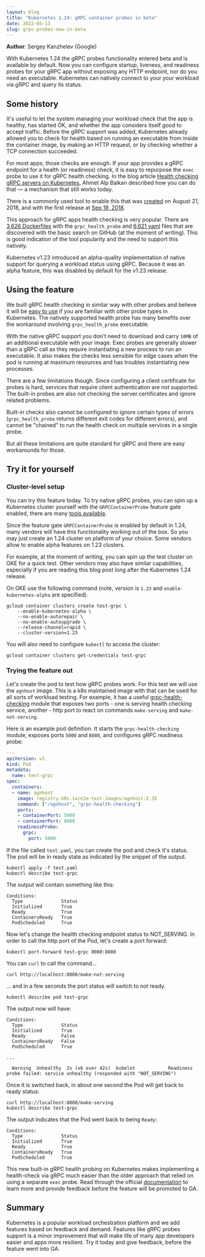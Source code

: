 ```yaml
---
layout: blog
title: "Kubernetes 1.24: gRPC container probes in beta"
date: 2022-05-13
slug: grpc-probes-now-in-beta
---
```


**Author**: Sergey Kanzhelev (Google)


With Kubernetes 1.24 the gRPC probes functionality entered beta and is available by default.
Now you can configure startup, liveness, and readiness probes for your gRPC app
without exposing any HTTP endpoint, nor do you need an executable. Kubernetes can natively connect to your your workload via gRPC and query its status.

## Some history

It's useful to let the system managing your workload check that the app is
healthy, has started OK, and whether the app considers itself good to accept
traffic. Before the gRPC support was added, Kubernetes already allowed you to
check for health based on running an executable from inside the container image,
by making an HTTP request, or by checking whether a TCP connection succeeded.

For most apps, those checks are enough. If your app provides a gRPC endpoint
for a health (or readiness) check, it is easy
to repurpose the `exec` probe to use it for gRPC health checking.
In the blog article [Health checking gRPC servers on Kubernetes](/blog/2018/10/01/health-checking-grpc-servers-on-kubernetes/),
Ahmet Alp Balkan described how you can do that — a mechanism that still works today.

There is a commonly used tool to enable this that was [created](https://github.com/grpc-ecosystem/grpc-health-probe/commit/2df4478982e95c9a57d5fe3f555667f4365c025d)
on August 21, 2018, and with
the first release at [Sep 19, 2018](https://github.com/grpc-ecosystem/grpc-health-probe/releases/tag/v0.1.0-alpha.1).

This approach for gRPC apps health checking is very popular. There are [3,626 Dockerfiles](https://github.com/search?l=Dockerfile&q=grpc_health_probe&type=code)
with the `grpc_health_probe` and [6,621 yaml](https://github.com/search?l=YAML&q=grpc_health_probe&type=Code) files that are discovered with the
basic search on GitHub (at the moment of writing). This is good indication of the tool popularity
and the need to support this natively.

Kubernetes v1.23 introduced an alpha-quality implementation of native support for
querying a workload status using gRPC. Because it was an alpha feature,
this was disabled by default for the v1.23 release.

## Using the feature

We built gRPC health checking in similar way with other probes and believe
it will be [easy to use](/docs/tasks/configure-pod-container/configure-liveness-readiness-startup-probes/#define-a-grpc-liveness-probe)
if you are familiar with other probe types in Kubernetes.
The natively supported health probe has many benefits over the workaround involving `grpc_health_probe` executable.

With the native gRPC support you don't need to download and carry `10MB` of an additional executable with your image.
Exec probes are generally slower than a gRPC call as they require instantiating a new process to run an executable.
It also makes the checks less sensible for edge cases when the pod is running at maximum resources and has troubles
instantiating new processes.

There are a few limitations though. Since configuring a client certificate for probes is hard,
services that require client authentication are not supported. The built-in probes are also
not checking the server certificates and ignore related problems.

Built-in checks also cannot be configured to ignore certain types of errors
(`grpc_health_probe` returns different exit codes for different errors),
and cannot be "chained" to run the health check on multiple services in a single probe.

But all these limitations are quite standard for gRPC and there are easy workarounds
for those.

## Try it for yourself

### Cluster-level setup

You can try this feature today. To try native gRPC probes, you can spin up a Kubernetes cluster
yourself with the `GRPCContainerProbe` feature gate enabled, there are many [tools available](/docs/tasks/tools/).

Since the feature gate `GRPCContainerProbe` is enabled by default in 1.24,
many vendors will have this functionality working out of the box.
So you may just create an 1.24 cluster on platform of your choice. Some vendors
allow to enable alpha features on 1.23 clusters.

For example, at the moment of writing, you can spin up the test cluster on GKE for a quick test.
Other vendors may also have similar capabilities, especially if you
are reading this blog post long after the Kubernetes 1.24 release.

On GKE use the following command (note, version is `1.23` and `enable-kubernetes-alpha` are specified).

```shell
gcloud container clusters create test-grpc \
    --enable-kubernetes-alpha \
    --no-enable-autorepair \
    --no-enable-autoupgrade \
    --release-channel=rapid \
    --cluster-version=1.23
```

You will also need to configure `kubectl` to access the cluster:

```shell
gcloud container clusters get-credentials test-grpc
```

### Trying the feature out

Let's create the pod to test how gRPC probes work. For this test we will use the `agnhost` image.
This is a k8s maintained image with that can be used for all sorts of workload testing.
For example, it has a useful [grpc-health-checking](https://github.com/kubernetes/kubernetes/blob/b2c5bd2a278288b5ef19e25bf7413ecb872577a4/test/images/agnhost/README.md#grpc-health-checking) module
that exposes two ports - one is serving health checking service,
another - http port to react on commands `make-serving` and `make-not-serving`.

Here is an example pod definition. It starts the `grpc-health-checking` module,
exposes ports `5000` and `8080`, and configures gRPC readiness probe:

``` yaml
---
apiVersion: v1
kind: Pod
metadata:
  name: test-grpc
spec:
  containers:
  - name: agnhost
    image: registry.k8s.io/e2e-test-images/agnhost:2.35
    command: ["/agnhost", "grpc-health-checking"]
    ports:
    - containerPort: 5000
    - containerPort: 8080
    readinessProbe:
      grpc:
        port: 5000
```

If the file called `test.yaml`, you can create the pod and check it's status.
The pod will be in ready state as indicated by the snippet of the output.

```shell
kubectl apply -f test.yaml
kubectl describe test-grpc
```

The output will contain something like this:

```
Conditions:
  Type              Status
  Initialized       True
  Ready             True
  ContainersReady   True
  PodScheduled      True
```

Now let's change the health checking endpoint status to NOT_SERVING.
In order to call the http port of the Pod, let's create a port forward:

```shell
kubectl port-forward test-grpc 8080:8080
```

You can `curl` to call the command...

```shell
curl http://localhost:8080/make-not-serving
```

... and in a few seconds the port status will switch to not ready.

```shell
kubectl describe pod test-grpc
```

The output now will have:

```
Conditions:
  Type              Status
  Initialized       True
  Ready             False
  ContainersReady   False
  PodScheduled      True

...

  Warning  Unhealthy  2s (x6 over 42s)  kubelet            Readiness probe failed: service unhealthy (responded with "NOT_SERVING")
```

Once it is switched back, in about one second the Pod will get back to ready status:

``` bsh
curl http://localhost:8080/make-serving
kubectl describe test-grpc
```

The output indicates that the Pod went back to being `Ready`:

```
Conditions:
  Type              Status
  Initialized       True
  Ready             True
  ContainersReady   True
  PodScheduled      True
```

This new built-in gRPC health probing on Kubernetes makes implementing a health-check via gRPC
much easier than the older approach that relied on using a separate `exec` probe. Read through
the official
[documentation](/docs/tasks/configure-pod-container/configure-liveness-readiness-startup-probes/#define-a-grpc-liveness-probe)
to learn more and provide feedback before the feature will be promoted to GA.

## Summary

Kubernetes is a popular workload orchestration platform and we add features based on feedback and demand.
Features like gRPC probes support is a minor improvement that will make life of many app developers
easier and apps more resilient. Try it today and give feedback, before the feature went into GA.
